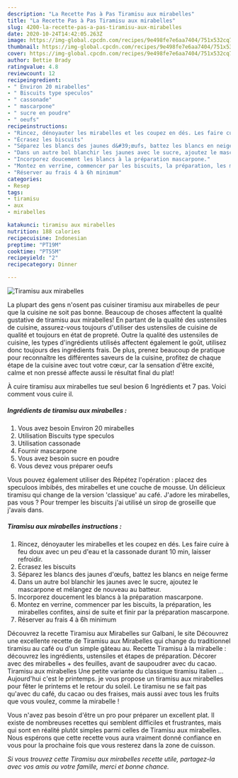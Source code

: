 ```yaml
---
description: "La Recette Pas à Pas Tiramisu aux mirabelles"
title: "La Recette Pas à Pas Tiramisu aux mirabelles"
slug: 4200-la-recette-pas-a-pas-tiramisu-aux-mirabelles
date: 2020-10-24T14:42:05.263Z
image: https://img-global.cpcdn.com/recipes/9e498fe7e6aa7404/751x532cq70/tiramisu-aux-mirabelles-photo-principale-de-la-recette.jpg
thumbnail: https://img-global.cpcdn.com/recipes/9e498fe7e6aa7404/751x532cq70/tiramisu-aux-mirabelles-photo-principale-de-la-recette.jpg
cover: https://img-global.cpcdn.com/recipes/9e498fe7e6aa7404/751x532cq70/tiramisu-aux-mirabelles-photo-principale-de-la-recette.jpg
author: Bettie Brady
ratingvalue: 4.8
reviewcount: 12
recipeingredient:
- " Environ 20 mirabelles"
- " Biscuits type speculos"
- " cassonade"
- " mascarpone"
- " sucre en poudre"
- " oeufs"
recipeinstructions:
- "Rincez, dénoyauter les mirabelles et les coupez en dés. Les faire cuire à feu doux avec un peu d&#39;eau et la cassonade durant 10 min, laisser refroidir."
- "Écrasez les biscuits"
- "Séparez les blancs des jaunes d&#39;œufs, battez les blancs en neige ferme"
- "Dans un autre bol blanchir les jaunes avec le sucre, ajoutez le mascarpone et mélangez de nouveau au batteur."
- "Incorporez doucement les blancs à la préparation mascarpone."
- "Montez en verrine, commencer par les biscuits, la préparation, les mirabelles confites, ainsi de suite et finir par la préparation mascarpone."
- "Réserver au frais 4 à 6h minimum"
categories:
- Resep
tags:
- tiramisu
- aux
- mirabelles

katakunci: tiramisu aux mirabelles 
nutrition: 188 calories
recipecuisine: Indonesian
preptime: "PT19M"
cooktime: "PT55M"
recipeyield: "2"
recipecategory: Dinner

---
```



![Tiramisu aux mirabelles](https://img-global.cpcdn.com/recipes/9e498fe7e6aa7404/751x532cq70/tiramisu-aux-mirabelles-photo-principale-de-la-recette.jpg)

La plupart des gens n'osent pas cuisiner tiramisu aux mirabelles de peur que la cuisine ne soit pas bonne. Beaucoup de choses affectent la qualité gustative de tiramisu aux mirabelles! En partant de la qualité des ustensiles de cuisine, assurez-vous toujours d'utiliser des ustensiles de cuisine de qualité et toujours en état de propreté. Outre la qualité des ustensiles de cuisine, les types d'ingrédients utilisés affectent également le goût, utilisez donc toujours des ingrédients frais. De plus, prenez beaucoup de pratique pour reconnaître les différentes saveurs de la cuisine, profitez de chaque étape de la cuisine avec tout votre cœur, car la sensation d'être excité, calme et non pressé affecte aussi le résultat final du plat!

<!--inarticleads1-->

À cuire tiramisu aux mirabelles tue seul besion 6 Ingrédients et 7 pas. Voici comment vous cuire il.

##### Ingrédients de tiramisu aux mirabelles :

1. Vous avez besoin  Environ 20 mirabelles
1. Utilisation  Biscuits type speculos
1. Utilisation  cassonade
1. Fournir  mascarpone
1. Vous avez besoin  sucre en poudre
1. Vous devez vous préparer  oeufs


Vous pouvez également utiliser des Répétez l&#39;opération : placez des speculoos imbibés, des mirabelles et une couche de mousse. Un délicieux tiramisu qui change de la version &#39;classique&#39; au café. J&#39;adore les mirabelles, pas vous ? Pour tremper les biscuits j&#39;ai utilisé un sirop de groseille que j&#39;avais dans. 

<!--inarticleads2-->

##### Tiramisu aux mirabelles instructions :

1. Rincez, dénoyauter les mirabelles et les coupez en dés. Les faire cuire à feu doux avec un peu d&#39;eau et la cassonade durant 10 min, laisser refroidir.
1. Écrasez les biscuits
1. Séparez les blancs des jaunes d&#39;œufs, battez les blancs en neige ferme
1. Dans un autre bol blanchir les jaunes avec le sucre, ajoutez le mascarpone et mélangez de nouveau au batteur.
1. Incorporez doucement les blancs à la préparation mascarpone.
1. Montez en verrine, commencer par les biscuits, la préparation, les mirabelles confites, ainsi de suite et finir par la préparation mascarpone.
1. Réserver au frais 4 à 6h minimum


Découvrez la recette Tiramisu aux Mirabelles sur Galbani, le site Découvrez une excellente recette de Tiramisu aux Mirabelles qui change du traditionnel tiramisu au café ou d&#39;un simple gâteau au. Recette Tiramisu à la mirabelle : découvrez les ingrédients, ustensiles et étapes de préparation. Décorer avec des mirabelles + des feuilles, avant de saupoudrer avec du cacao. Tiramisu aux mirabelles Une petite variante du classique tiramisu italien … Aujourd&#39;hui c&#39;est le printemps. je vous propose un tiramisu aux mirabelles pour fêter le printems et le retour du soleil. Le tiramisu ne se fait pas qu&#39;avec du café, du cacao ou des fraises, mais aussi avec tous les fruits que vous voulez, comme la mirabelle ! 

<!--inarticleads1-->

<p>
Vous n'avez pas besoin d'être un pro pour préparer un excellent plat. Il existe de nombreuses recettes qui semblent difficiles et frustrantes, mais qui sont en réalité plutôt simples parmi celles de Tiramisu aux mirabelles. Nous espérons que cette recette vous aura vraiment donné confiance en vous pour la prochaine fois que vous resterez dans la zone de cuisson.
</p>

<p>
<i>Si vous trouvez cette Tiramisu aux mirabelles recette utile, partagez-la avec vos amis ou votre famille, merci et bonne chance.</i>
</p>
